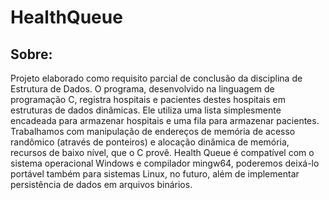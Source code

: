 # HealthQueue
## Sobre:

Projeto elaborado como requisito parcial de conclusão da disciplina de Estrutura de Dados. O programa, desenvolvido na linguagem de programação C, registra hospitais e pacientes destes hospitais em estruturas de dados dinâmicas. Ele utiliza uma lista simplesmente encadeada para armazenar hospitais e uma fila para armazenar pacientes. Trabalhamos com manipulação de endereços de memória de acesso randômico (através de ponteiros) e alocação dinâmica de memória, recursos de baixo nível, que o C provê. Health Queue é compatível com o sistema operacional Windows e compilador mingw64, poderemos deixá-lo portável também para sistemas Linux, no futuro, além de implementar persistência de dados em arquivos binários.
